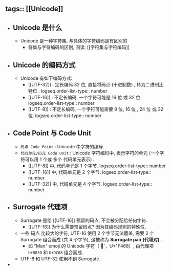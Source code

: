 tags:: [[Unicode]]
---

- ## Unicode 是什么
	- Unicode 是一种字符集, 与具体的字符编码是有区别的.
		- 符集与字符编码的区别, 阅读: [[字符集与字符编码]]
- ## Unicode 的编码方式
	- Unicode 有如下编码方式:
		- [[UTF-32]] : 定长编码 32 位, 直接将码点 (十进制数) , 转为二进制比特位 .
		  logseq.order-list-type:: number
		- [[UTF-16]] : 不定长编码, 一个字符可能是 16 位 或 32 位.
		  logseq.order-list-type:: number
		- [[UTF-8]] : 不定长编码, 一个字符可能需要 8 位, 16 位 , 24 位 或 32 位.
		  logseq.order-list-type:: number
- ## Code Point 与 Code Unit
	- `码点 Code Point` : Unicode 中字符的编号.
	- `代码单元/码元 Code Unit` : Unicode 字符编码中, 表示字符的单元 (一个字符可以用 1 个或 多个 代码单元表示) .
		- [[UTF-8]] 中, 代码单元是 1 个字节.
		  logseq.order-list-type:: number
		- [[UTF-16]] 中, 代码单元是 2 个字节.
		  logseq.order-list-type:: number
		- [[UTF-32]] 中, 代码单元是 4 个字节.
		  logseq.order-list-type:: number
- ## Surrogate 代理项
	- Surrogate 是给 [[UTF-16]] 预留的码点, 不会被分配给任何字符.
		- [[UTF-16]] 为什么需要预留码点? 因为其编码规则的特殊性.
	- 一些 码点 比较大的字符, UTF-16 使用 2 个字节无法覆盖, 需要 2 个 Surrogate 组合而成 (共 4 个字节), 这被称为 **Surrogate pair (代理对)** .
		- 如 "Man" emoji 的 Unicode 字符（'👨'，U+1F468）, 由代理项 `U+D83D` 和 `U+DC68` 组合而成.
	- UTF-8 和 UTF-32 使用不到 Surrogate .
-